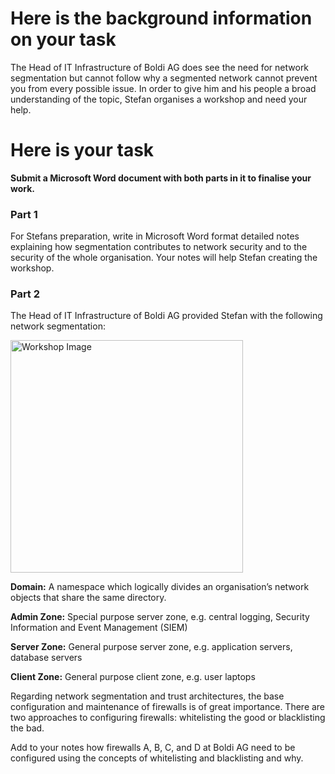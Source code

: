 # Here is the background information on your task
The Head of IT Infrastructure of Boldi AG does see the need for network segmentation but cannot follow why a segmented network cannot prevent you from every possible issue. In order to give him and his people a broad understanding of the topic, Stefan organises a workshop and need your help. 

# Here is your task
**Submit a Microsoft Word document with both parts in it to finalise your work.**

### Part 1

For Stefans preparation, write in Microsoft Word format detailed notes explaining how segmentation contributes to network security and to the security of the whole organisation. Your notes will help Stefan creating the workshop.

### Part 2

The  Head of IT Infrastructure of Boldi AG provided Stefan with the following network segmentation:

<img width="372" alt="Workshop Image" src="https://github.com/user-attachments/assets/2217122f-aadb-4589-a54f-93474d0e7b31" />


**Domain:** A namespace which logically divides an organisation’s network objects that share the same directory.

**Admin Zone:** Special purpose server zone, e.g. central logging, Security Information and Event Management (SIEM)

**Server Zone:** General purpose server zone, e.g. application servers, database servers

**Client Zone:** General purpose client zone, e.g. user laptops

Regarding network segmentation and trust architectures, the base configuration and maintenance of firewalls is of great importance. There are two approaches to configuring firewalls: whitelisting the good or blacklisting the bad.
 

Add to your notes how firewalls A, B, C, and D at Boldi AG need to be configured using the concepts of whitelisting and blacklisting and why. 
